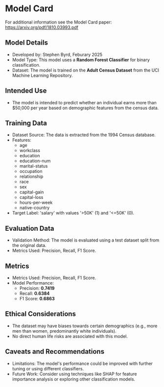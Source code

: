 # Model Card

For additional information see the Model Card paper: https://arxiv.org/pdf/1810.03993.pdf

## Model Details

- Developed by: Stephen Byrd, Feburary 2025
- Model Type: This model uses a **Random Forest Classifier** for binary classification.
- Dataset: The model is trained on the **Adult Census Dataset** from the UCI Machine Learning Repository.

## Intended Use

- The model is intended to predict whether an individual earns more than $50,000 per year based on demographic features from the census data.

## Training Data

- Dataset Source: The data is extracted from the 1994 Census database.
- Features:
  - age
  - workclass
  - education
  - education-num
  - marital-status
  - occupation
  - relationship
  - race
  - sex
  - capital-gain
  - capital-loss
  - hours-per-week
  - native-country
- Target Label: 'salary' with values '>50K' (1) and '<=50K' (0).

## Evaluation Data

- Validation Method: The model is evaluated using a test dataset split from the original data.
- Metrics Used: Precision, Recall, F1 Score.

## Metrics

- Metrics Used: Precision, Recall, F1 Score.
- Model Performance:
  - Precision: **0.7419**
  - Recall: **0.6384**
  - F1 Score: **0.6863**

## Ethical Considerations

- The dataset may have biases towards certain demographics (e.g., more men than women, predominantly white individuals).
- No direct human life risks are associated with this model.

## Caveats and Recommendations

- Limitations: The model's performance could be improved with further tuning or using different classifiers.
- Future Work: Consider using techniques like SHAP for feature importance analysis or exploring other classification models.
